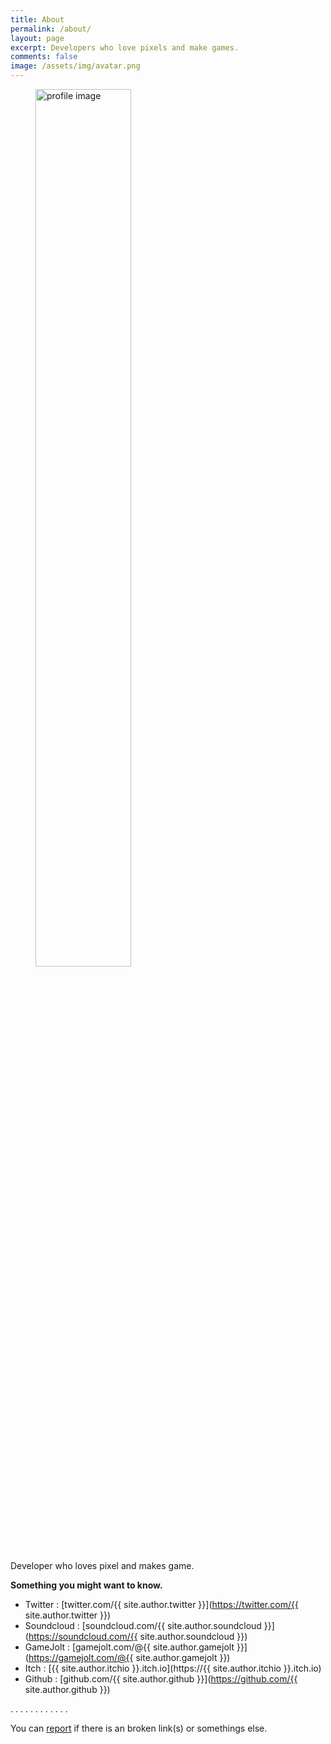 ```yaml
---
title: About
permalink: /about/
layout: page
excerpt: Developers who love pixels and make games.
comments: false
image: /assets/img/avatar.png
---
```


<figure>
<img src="{{ site.baseurl }}{{ page.image }}" alt="profile image" width="60%">
<figcaption></figcaption>
</figure>

Developer who loves pixel and makes game.

**Something you might want to know.**
- Twitter : [twitter.com/{{ site.author.twitter }}](https://twitter.com/{{ site.author.twitter }})
- Soundcloud : [soundcloud.com/{{ site.author.soundcloud }}](https://soundcloud.com/{{ site.author.soundcloud }})
- GameJolt : [gamejolt.com/@{{ site.author.gamejolt }}](https://gamejolt.com/@{{ site.author.gamejolt }})
- Itch : [{{ site.author.itchio }}.itch.io](https://{{ site.author.itchio }}.itch.io)
- Github : [github.com/{{ site.author.github }}](https://github.com/{{ site.author.github }})

.
.
.
.
.
.
.
.
.
.
.
.

You can [report](http://github.com/1fworks/myblog/issues/new) if there is an broken link(s) or somethings else.